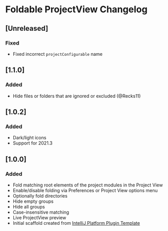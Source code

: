 <!-- Keep a Changelog guide -> https://keepachangelog.com -->

# Foldable ProjectView Changelog

## [Unreleased]
### Fixed
- Fixed incorrect `projectConfigurable` name

## [1.1.0]
### Added
- Hide files or folders that are ignored or excluded (@Recks11)

## [1.0.2]
### Added
- Dark/light icons
- Support for 2021.3

## [1.0.0]
### Added
- Fold matching root elements of the project modules in the Project View
- Enable/disable folding via Preferences or Project View options menu
- Optionally fold directories
- Hide empty groups
- Hide all groups
- Case-insensitive matching
- Live ProjectView preview
- Initial scaffold created from [IntelliJ Platform Plugin Template](https://github.com/JetBrains/intellij-platform-plugin-template)
